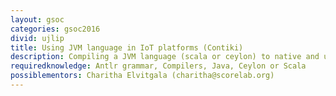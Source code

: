 ```yaml
---
layout: gsoc
categories: gsoc2016
divid: ujlip
title: Using JVM language in IoT platforms (Contiki)
description: Compiling a JVM language (scala or ceylon) to native and use the programing features in IoT application programing. 
requiredknowledge: Antlr grammar, Compilers, Java, Ceylon or Scala
possiblementors: Charitha Elvitgala (charitha@scorelab.org)
---
```

